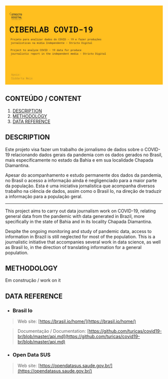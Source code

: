 ![](Images/banner_covid_ciberlab.jpg)

## CONTEÚDO / CONTENT

1. [DESCRIPTION](#description)
2. [METHODOLOGY](#methodology)
3. [DATA REFERENCE](#data-reference)

## DESCRIPTION

Este projeto visa fazer um trabalho de jornalismo de dados sobre o COVID-19 relacionando dados gerais da pandemia com os dados gerados no Brasil, mais especificamente no estado da Bahia e em sua localidade Chapada Diamantina.

Apesar do acompanhamento e estudo permanente dos dados da pandemia, no Brasil o acesso a informação ainda é negligenciado para a maior parte da população. Esta é uma iniciativa jornalistica que acompanha diversos trabalho na ciência de dados, assim como o Brasil Io, na direção de traduzir a informação para a população geral.

---

This project aims to carry out data journalism work on COVID-19, relating general data from the pandemic with data generated in Brazil, more specifically in the state of Bahia and in its locality Chapada Diamantina.

Despite the ongoing monitoring and study of pandemic data, access to information in Brazil is still neglected for most of the population. This is a journalistic initiative that accompanies several work in data science, as well as Brasil Io, in the direction of translating information for a general population.

## METHODOLOGY

Em construção / work on it

## DATA REFERENCE

* ### Brasil Io

> Web site: [https://brasil.io/home/](https://brasil.io/home/)

> Documentação / Documentation: [https://github.com/turicas/covid19-br/blob/master/api.md](https://github.com/turicas/covid19-br/blob/master/api.md)

* ### Open Data SUS

> Web site: [https://opendatasus.saude.gov.br/](https://opendatasus.saude.gov.br/)
